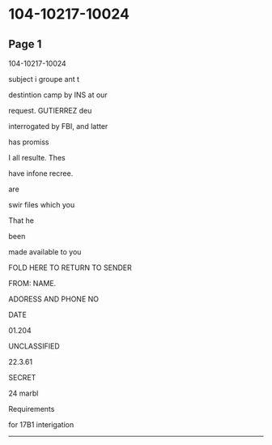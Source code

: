 # 104-10217-10024

## Page 1

104-10217-10024

subject i groupe ant t

destintion camp by INS at our

request. GUTIERREZ deu

interrogated by FBI, and latter

has promiss

I all resulte. Thes

have infone recree.

are

swir files which you

That he

been

made available to you

FOLD HERE TO RETURN TO SENDER

FROM: NAME.

ADORESS AND PHONE NO

DATE

01.204

UNCLASSIFIED

22.3.61

SECRET

24 marbl

Requirements

for 17B1 interigation

---

